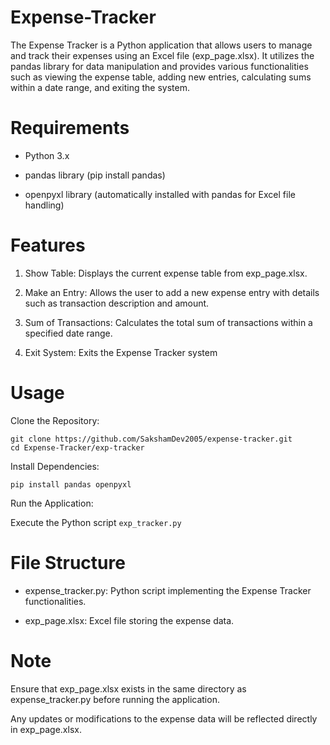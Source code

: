 # Expense-Tracker

The Expense Tracker is a Python application that allows users to manage and track their expenses using an Excel file (exp_page.xlsx). It utilizes the pandas library for data manipulation and provides various functionalities such as viewing the expense table, adding new entries, calculating sums within a date range, and exiting the system.

# Requirements
 - Python 3.x

 - pandas library (pip install pandas)

 - openpyxl library (automatically installed with pandas for Excel file handling)

# Features
1. Show Table: Displays the current expense table from exp_page.xlsx.

2. Make an Entry: Allows the user to add a new expense entry with details such as transaction description and amount.

3. Sum of Transactions: Calculates the total sum of transactions within a specified date range.

4. Exit System: Exits the Expense Tracker system

# Usage
Clone the Repository:

```
git clone https://github.com/SakshamDev2005/expense-tracker.git
cd Expense-Tracker/exp-tracker
```

Install Dependencies:

```pip install pandas openpyxl```

Run the Application:

Execute the Python script ```exp_tracker.py```

# File Structure
 - expense_tracker.py: Python script implementing the Expense Tracker functionalities.

 - exp_page.xlsx: Excel file storing the expense data.

# Note
Ensure that exp_page.xlsx exists in the same directory as expense_tracker.py before running the application.

Any updates or modifications to the expense data will be reflected directly in exp_page.xlsx.
